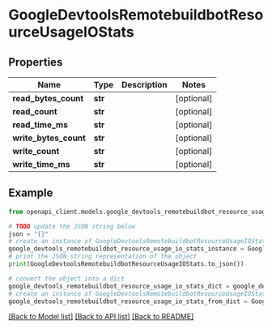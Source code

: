 # GoogleDevtoolsRemotebuildbotResourceUsageIOStats


## Properties

Name | Type | Description | Notes
------------ | ------------- | ------------- | -------------
**read_bytes_count** | **str** |  | [optional] 
**read_count** | **str** |  | [optional] 
**read_time_ms** | **str** |  | [optional] 
**write_bytes_count** | **str** |  | [optional] 
**write_count** | **str** |  | [optional] 
**write_time_ms** | **str** |  | [optional] 

## Example

```python
from openapi_client.models.google_devtools_remotebuildbot_resource_usage_io_stats import GoogleDevtoolsRemotebuildbotResourceUsageIOStats

# TODO update the JSON string below
json = "{}"
# create an instance of GoogleDevtoolsRemotebuildbotResourceUsageIOStats from a JSON string
google_devtools_remotebuildbot_resource_usage_io_stats_instance = GoogleDevtoolsRemotebuildbotResourceUsageIOStats.from_json(json)
# print the JSON string representation of the object
print(GoogleDevtoolsRemotebuildbotResourceUsageIOStats.to_json())

# convert the object into a dict
google_devtools_remotebuildbot_resource_usage_io_stats_dict = google_devtools_remotebuildbot_resource_usage_io_stats_instance.to_dict()
# create an instance of GoogleDevtoolsRemotebuildbotResourceUsageIOStats from a dict
google_devtools_remotebuildbot_resource_usage_io_stats_from_dict = GoogleDevtoolsRemotebuildbotResourceUsageIOStats.from_dict(google_devtools_remotebuildbot_resource_usage_io_stats_dict)
```
[[Back to Model list]](../README.md#documentation-for-models) [[Back to API list]](../README.md#documentation-for-api-endpoints) [[Back to README]](../README.md)


